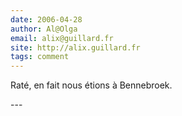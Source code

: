 ```yaml
---
date: 2006-04-28
author: Al@Olga
email: alix@guillard.fr
site: http://alix.guillard.fr
tags: comment
---
```


<p>Raté, en fait nous étions à Bennebroek.</p>
---